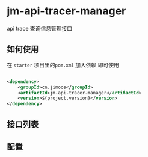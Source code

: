 # jm-api-tracer-manager

api trace 查询信息管理接口

## 如何使用

在 `starter` 项目里的`pom.xml` 加入依赖 即可使用

```xml

<dependency>
    <groupId>cn.jimoos</groupId>
    <artifactId>jm-api-tracer-manager</artifactId>
    <version>${project.version}</version>
</dependency>
```

## 接口列表

## 配置